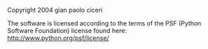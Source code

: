 Copyright 2004 gian paolo ciceri

The software is licensed according to the terms of the PSF (Python Software Foundation) license found here: http://www.python.org/psf/license/